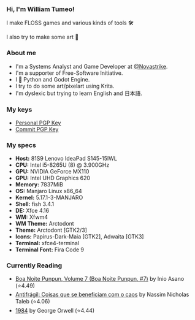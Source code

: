 ### Hi, I'm William Tumeo!

I make FLOSS games and various kinds of tools 🛠

I also try to make some art 🎨


### About me

- I'm a Systems Analyst and Game Developer at [@Novastrike](https://github.com/Novastrike).
- I'm a supporter of Free-Software Initiative.
- I 💜 Python and Godot Engine.
- I try to do some art/pixelart using Krita.
- I'm dyslexic but trying to learn English and 日本語.


### My keys

- [Personal PGP Key](https://tumeo.space/keys/gpg.pem.txt)
- [Commit PGP Key](https://tumeo.space/keys/git.pem.txt)


### My specs

- **Host:** 81S9 Lenovo IdeaPad S145-15IWL
- **CPU:** Intel i5-8265U (8) @ 3.900GHz
- **GPU:** NVIDIA GeForce MX110 
- **GPU:** Intel UHD Graphics 620
- **Memory:** 7837MiB
- **OS:** Manjaro Linux x86_64
- **Kernel:** 5.17.1-3-MANJARO
- **Shell:** fish 3.4.1
- **DE:** Xfce 4.16
- **WM:** Xfwm4
- **WM Theme:** Arctodont
- **Theme:** Arctodont [GTK2/3]
- **Icons:** Papirus-Dark-Maia [GTK2], Adwaita [GTK3]
- **Terminal:** xfce4-terminal
- **Terminal Font:** Fira Code 9

### Currently Reading

<!-- GOODREADS-LIST:START -->
- [Boa Noite Punpun, Volume 7 (Boa Noite Punpun, #7)](https://www.goodreads.com/review/show/7343359441?utm_medium=api&utm_source=rss) by Inio Asano (⭐️4.49)
- [Antifrágil: Coisas que se beneficiam com o caos](https://www.goodreads.com/review/show/5532143672?utm_medium=api&utm_source=rss) by Nassim Nicholas Taleb (⭐️4.06)
- [1984](https://www.goodreads.com/review/show/4770047411?utm_medium=api&utm_source=rss) by George Orwell (⭐️4.44)
<!-- GOODREADS-LIST:END -->
